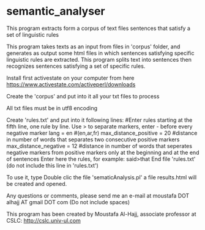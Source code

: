 # semantic_analyser
This program extracts form a corpus of text files sentences that satisfy a set of linguistic rules

This program takes texts as an input from files in 'corpus' folder, and generates as output some html files in which sentences satisfying specific linguistic rules are extracted. This program splits text into sentences then recognizes sentences satisfying a set of specific rules.

Install first activestate on your computer from here https://www.activestate.com/activeperl/downloads

Create the 'corpus' and put into it all your txt files to process

All txt files must be in utf8 encoding

Create 'rules.txt' and put into it following lines: 
#Enter rules starting at the fifth line, one rule by line. Use > to separate markers, enter - before every negative marker
lang = en #(en,ar,fr)
max_distance_positive = 20 #distance in number of words that separates two consecutive positive markers 
max_distance_negative = 12 #distance in number of words that seperates negative markers from positive markers only at the beginning and at the end of sentences
Enter here the rules, for example: said>that 
End file 'rules.txt' (do not include this line in 'rules.txt')

To use it, type
Double clic the file 'sematicAnalysis.pl'
a file results.html will be created and opened.

Any questions or comments, please send me an e-mail at moustafa DOT alhajj AT gmail DOT com (Do not include spaces)

This program has been created by Moustafa Al-Hajj, associate professor at CSLC: http://cslc.univ-ul.com

